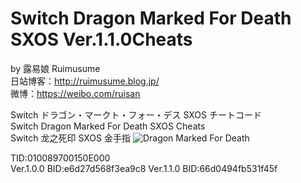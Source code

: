 # Switch Dragon Marked For Death SXOS Ver.1.1.0Cheats
by 露易娘 Ruimusume</br>
日站博客：http://ruimusume.blog.jp/</br>
微博：https://weibo.com/ruisan</br>

Switch ドラゴン・マークト・フォー・デス SXOS チートコード</br>
Switch Dragon Marked For Death SXOS Cheats</br>
Switch 龙之死印 SXOS 金手指
<img src="https://pbs.twimg.com/media/DyNAuvTUUAAPdQl.jpg" alt="Dragon Marked For Death"/>

TID:010089700150E000</br>
Ver.1.0.0 BID:e6d27d568f3ea9c8
Ver.1.1.0 BID:66d0494fb531f45f
